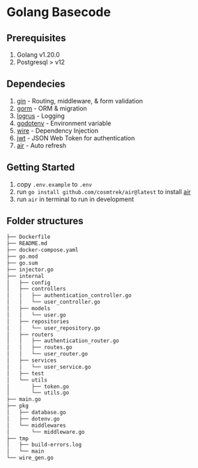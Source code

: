# Golang Basecode

## Prerequisites
1. Golang v1.20.0
2. Postgresql > v12

## Dependecies
1. [gin](https://github.com/gin-gonic/gin) - Routing, middleware, & form validation
2. [gorm](https://gorm.io/gorm) - ORM & migration
3. [logrus](https://github.com/sirupsen/logrus) - Logging
4. [godotenv](https://github.com/joho/godotenv) - Environment variable
5. [wire](https://github.com/google/wire) - Dependency Injection
6. [jwt](https://github.com/golang-jwt/jwt) - JSON Web Token for authentication
7. [air](https://github.com/cosmtrek/air) - Auto refresh


## Getting Started
1. copy `.env.example` to `.env`
2. run `go install github.com/cosmtrek/air@latest` to install [air](https://github.com/cosmtrek/air)
3. run `air` in terminal to run in development

## Folder structures
```bash
├── Dockerfile
├── README.md
├── docker-compose.yaml
├── go.mod
├── go.sum
├── injector.go
├── internal
│   ├── config
│   ├── controllers
│   │   ├── authentication_controller.go
│   │   └── user_controller.go
│   ├── models
│   │   └── user.go
│   ├── repositories
│   │   └── user_repository.go
│   ├── routers
│   │   ├── authentication_router.go
│   │   ├── routes.go
│   │   └── user_router.go
│   ├── services
│   │   └── user_service.go
│   ├── test
│   └── utils
│       ├── token.go
│       └── utils.go
├── main.go
├── pkg
│   ├── database.go
│   ├── dotenv.go
│   └── middlewares
│       └── middleware.go
├── tmp
│   ├── build-errors.log
│   └── main
└── wire_gen.go
```